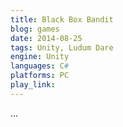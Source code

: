 ```yaml
---
title: Black Box Bandit
blog: games
date: 2014-08-25
tags: Unity, Ludum Dare
engine: Unity
languages: C#
platforms: PC
play_link:
---
```

...
